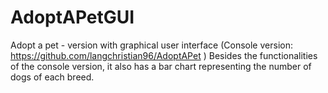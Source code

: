 # AdoptAPetGUI
Adopt a pet - version with graphical user interface (Console version: https://github.com/langchristian96/AdoptAPet )
Besides the functionalities of the console version, it also has a bar chart representing the number of dogs of each breed.
